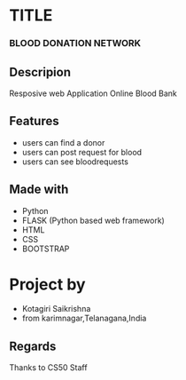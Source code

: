 # TITLE
### BLOOD DONATION NETWORK 

## Descripion
Resposive web Application Online Blood Bank

## Features

* users can find a donor
* users can post request for blood
* users can see bloodrequests

## Made with

* Python
* FLASK (Python based web framework)
* HTML
* CSS
* BOOTSTRAP

# Project by
 * Kotagiri Saikrishna
 * from karimnagar,Telanagana,India

## Regards
 Thanks to CS50 Staff
